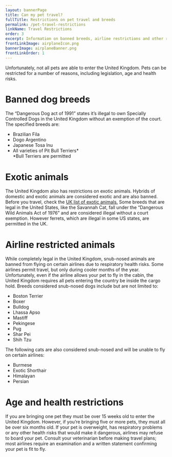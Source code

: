 ```yaml
---
layout: bannerPage
title: Can my pet travel?
fullTitle: Restrictions on pet travel and breeds
permalink: /pet-travel-restrictions
linkName: Travel Restrictions
order: 3
excerpt: Information on banned breeds, airline restrictions and other reasons your pet may not easily move to the UK
frontLinkImage: airplaneIcon.png
bannerImage: airplaneBanner.png
frontLinkOrder: 1
---
```


Unfortunately, not all pets are able to enter the United Kingdom.  Pets can be restricted for a number of reasons, including legislation, age and health risks.  

<h1>Banned dog breeds</h1>

The “Dangerous Dog act of 1991” states it’s illegal to own Specially Controlled Dogs in the United Kingdom without an exemption of the court.  The specified breeds are:
<ul class="bold-list">
	<li>Brazilian Fila</li>
	<li>Dogo Argentino</li>
	<li>Japanese Tosa Inu</li>
	<li>All varieties of Pit Bull Terriers*<br>
	           <div class="subscript">*Bull Terriers are permitted</div></li>
</ul>


<h1>Exotic animals</h1>

The United Kingdom also has restrictions on exotic animals.  Hybrids of domestic and exotic animals are considered exotic and are also banned.  Before you travel, check the <a href="http://www.legislation.gov.uk/uksi/2007/2465/schedule/made">UK list of exotic animals.</a>  Some breeds that are legal in the United States, like the Savannah Cat, fall under the “Dangerous Wild Animals Act of 1976” and are considered illegal without a court exemption.  However ferrets, which are illegal in some US states, are permitted in the UK.



<h1>Airline restricted animals</h1>

While completely legal in the United Kingdom, snub-nosed animals are banned from flying on certain airlines due to respiratory health risks.  Some airlines permit travel, but only during cooler months of the year.  Unfortunately, even if the airline allows your pet to fly in the cabin, the United Kingdom requires all pets entering the country be inside the cargo hold.  Breeds considered snub-nosed dogs include but are not limited to:
<ul class="bold-list">
	<li>Boston Terrier</li>
	<li>Boxer</li>
	<li>Bulldog</li>
	<li>Lhassa Apso</li>
	<li>Mastiff</li>
	<li>Pekingese</li>
	<li>Pug</li>
	<li>Shar Pei</li>
	<li>Shih Tzu</li>
</ul>

The following cats are also considered snub-nosed and will be unable to fly on certain airlines:
<ul class="bold-list">
	<li>Burmese</li>
	<li>Exotic Shorthair</li>
	<li>Himalayan</li>
	<li>Persian</li>
</ul>



<h1>Age and health restrictions</h1>

If you are bringing one pet they must be over 15 weeks old to enter the United Kingdom.  However, if you’re bringing five or more pets, they must all be over six months old.  If your pet is overweight, has respiratory problems or any other health risks that would make it dangerous, airlines may refuse to board your pet.  Consult your veterinarian before making travel plans; most airlines require an examination and a written statement confirming your pet is fit to fly.
